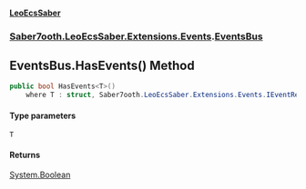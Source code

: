 #### [LeoEcsSaber](index.md 'index')
### [Saber7ooth.LeoEcsSaber.Extensions.Events](Saber7ooth.LeoEcsSaber.Extensions.Events.md 'Saber7ooth.LeoEcsSaber.Extensions.Events').[EventsBus](EventsBus.md 'Saber7ooth.LeoEcsSaber.Extensions.Events.EventsBus')

## EventsBus.HasEvents<T>() Method

```csharp
public bool HasEvents<T>()
    where T : struct, Saber7ooth.LeoEcsSaber.Extensions.Events.IEventReplicant, System.ValueType, System.ValueType;
```
#### Type parameters

<a name='Saber7ooth.LeoEcsSaber.Extensions.Events.EventsBus.HasEvents_T_().T'></a>

`T`

#### Returns
[System.Boolean](https://docs.microsoft.com/en-us/dotnet/api/System.Boolean 'System.Boolean')